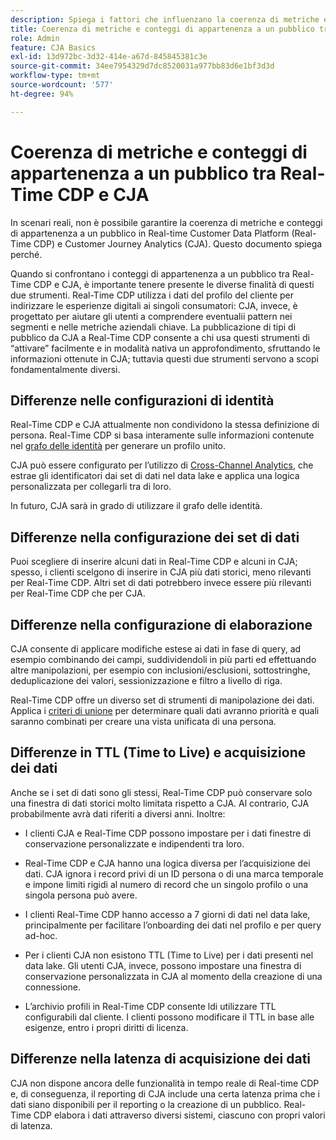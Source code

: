 ```yaml
---
description: Spiega i fattori che influenzano la coerenza di metriche e conteggi di appartenenza a un pubblico tra Real-time Customer Data Platform (Real-Time CDP) e CJA.
title: Coerenza di metriche e conteggi di appartenenza a un pubblico tra Real-Time CDP e CJA
role: Admin
feature: CJA Basics
exl-id: 13d972bc-3d32-414e-a67d-845845381c3e
source-git-commit: 34ee7954329d7dc8520031a977bb83d6e1bf3d3d
workflow-type: tm+mt
source-wordcount: '577'
ht-degree: 94%

---
```



# Coerenza di metriche e conteggi di appartenenza a un pubblico tra Real-Time CDP e CJA

In scenari reali, non è possibile garantire la coerenza di metriche e conteggi di appartenenza a un pubblico in Real-time Customer Data Platform (Real-Time CDP) e Customer Journey Analytics (CJA). Questo documento spiega perché.

Quando si confrontano i conteggi di appartenenza a un pubblico tra Real-Time CDP e CJA, è importante tenere presente le diverse finalità di questi due strumenti. Real-Time CDP utilizza i dati del profilo del cliente per indirizzare le esperienze digitali ai singoli consumatori: CJA, invece, è progettato per aiutare gli utenti a comprendere eventualii pattern nei segmenti e nelle metriche aziendali chiave. La pubblicazione di tipi di pubblico da CJA a Real-Time CDP consente a chi usa questi strumenti di “attivare” facilmente e in modalità nativa un approfondimento, sfruttando le informazioni ottenute in CJA; tuttavia questi due strumenti servono a scopi fondamentalmente diversi.

## Differenze nelle configurazioni di identità

Real-Time CDP e CJA attualmente non condividono la stessa definizione di persona. Real-Time CDP si basa interamente sulle informazioni contenute nel [grafo delle identità](https://experienceleague.adobe.com/docs/platform-learn/tutorials/identities/understanding-identity-and-identity-graphs.html?lang=it) per generare un profilo unito.

CJA può essere configurato per l’utilizzo di [Cross-Channel Analytics](/help/cca/overview.md), che estrae gli identificatori dai set di dati nel data lake e applica una logica personalizzata per collegarli tra di loro.

In futuro, CJA sarà in grado di utilizzare il grafo delle identità.

## Differenze nella configurazione dei set di dati

Puoi scegliere di inserire alcuni dati in Real-Time CDP e alcuni in CJA; spesso, i clienti scelgono di inserire in CJA più dati storici, meno rilevanti per Real-Time CDP. Altri set di dati potrebbero invece essere più rilevanti per Real-Time CDP che per CJA.

## Differenze nella configurazione di elaborazione

CJA consente di applicare modifiche estese ai dati in fase di query, ad esempio combinando dei campi, suddividendoli in più parti ed effettuando altre manipolazioni, per esempio con inclusioni/esclusioni, sottostringhe, deduplicazione dei valori, sessionizzazione e filtro a livello di riga.

Real-Time CDP offre un diverso set di strumenti di manipolazione dei dati. Applica i [criteri di unione](https://experienceleague.adobe.com/docs/experience-platform/profile/merge-policies/overview.html?lang=it) per determinare quali dati avranno priorità e quali saranno combinati per creare una vista unificata di una persona.

## Differenze in TTL (Time to Live) e acquisizione dei dati

Anche se i set di dati sono gli stessi, Real-Time CDP può conservare solo una finestra di dati storici molto limitata rispetto a CJA. Al contrario, CJA probabilmente avrà dati riferiti a diversi anni. Inoltre:

* I clienti CJA e Real-Time CDP possono impostare per i dati finestre di conservazione personalizzate e indipendenti tra loro.

* Real-Time CDP e CJA hanno una logica diversa per l’acquisizione dei dati. CJA ignora i record privi di un ID persona o di una marca temporale e impone limiti rigidi al numero di record che un singolo profilo o una singola persona può avere.

* I clienti Real-Time CDP hanno accesso a 7 giorni di dati nel data lake, principalmente per facilitare l’onboarding dei dati nel profilo e per query ad-hoc.

* Per i clienti CJA non esistono TTL (Time to Live) per i dati presenti nel data lake. Gli utenti CJA, invece, possono impostare una finestra di conservazione personalizzata in CJA al momento della creazione di una connessione.

* L’archivio profili in Real-Time CDP consente ldi utilizzare TTL configurabili dal cliente. I clienti possono modificare il TTL in base alle esigenze, entro i propri diritti di licenza.

## Differenze nella latenza di acquisizione dei dati

CJA non dispone ancora delle funzionalità in tempo reale di Real-time CDP e, di conseguenza, il reporting di CJA include una certa latenza prima che i dati siano disponibili per il reporting o la creazione di un pubblico. Real-Time CDP elabora i dati attraverso diversi sistemi, ciascuno con propri valori di latenza.
